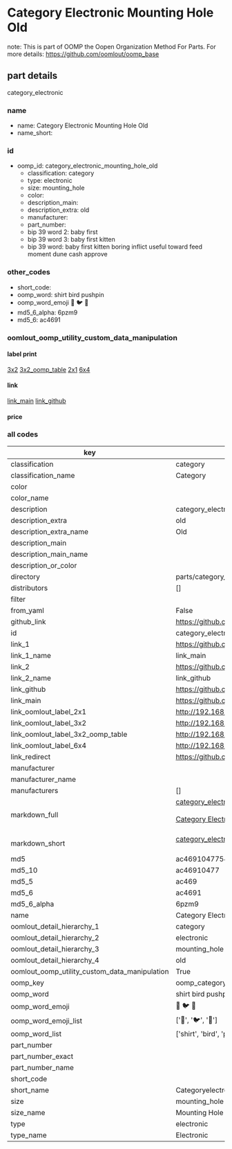 # Category Electronic Mounting Hole Old  

note: This is part of OOMP the Oopen Organization Method For Parts. For more details: https://github.com/oomlout/oomp_base

##  part details
  



category_electronic



### name
* name: Category Electronic Mounting Hole Old
* name_short: 
### id
* oomp_id: category_electronic_mounting_hole_old
  * classification: category
  * type: electronic
  * size: mounting_hole
  * color: 
  * description_main: 
  * description_extra: old
  * manufacturer: 
  * part_number: 
  * bip 39 word 2: baby first
  * bip 39 word 3: baby first kitten
  * bip 39 word: baby first kitten boring inflict useful toward feed moment dune cash approve

### other_codes
* short_code: 
* oomp_word: shirt bird pushpin
* oomp_word_emoji :shirt: :bird: :pushpin:
* md5_6_alpha: 6pzm9
* md5_6: ac4691






### oomlout_oomp_utility_custom_data_manipulation
#### label print
[3x2](http://192.168.1.245:1112/?label=oomp%206pzm9)
[3x2_oomp_table](http://192.168.1.108:1112/?label=oomp%206pzm9)
[2x1](http://192.168.1.242:1112/?label=oomp%206pzm9)
[6x4](http://192.168.1.55:1112/?label=oomp%206pzm9)    

#### link

[link_main](https://github.com/oomlout/oomlout_oomp_version_1_messy/tree/main/parts/category_electronic_mounting_hole_old) [link_github](https://github.com/oomlout/oomlout_oomp_version_1_messy/tree/main/parts/category_electronic_mounting_hole_old)                             

#### price







### all codes 
| key | value |  
| --- | --- |  
| classification | category |  
| classification_name | Category |  
| color |  |  
| color_name |  |  
| description | category_electronic |  
| description_extra | old |  
| description_extra_name | Old |  
| description_main |  |  
| description_main_name |  |  
| description_or_color |   |  
| directory | parts/category_electronic_mounting_hole_old |  
| distributors | [] |  
| filter |  |  
| from_yaml | False |  
| github_link | https://github.com/oomlout/oomlout_oomp_part_src/tree/main/parts/category_electronic_mounting_hole_old |  
| id | category_electronic_mounting_hole_old |  
| link_1 | https://github.com/oomlout/oomlout_oomp_version_1_messy/tree/main/parts/category_electronic_mounting_hole_old |  
| link_1_name | link_main |  
| link_2 | https://github.com/oomlout/oomlout_oomp_version_1_messy/tree/main/parts/category_electronic_mounting_hole_old |  
| link_2_name | link_github |  
| link_github | https://github.com/oomlout/oomlout_oomp_version_1_messy/tree/main/parts/category_electronic_mounting_hole_old |  
| link_main | https://github.com/oomlout/oomlout_oomp_version_1_messy/tree/main/parts/category_electronic_mounting_hole_old |  
| link_oomlout_label_2x1 | http://192.168.1.242:1112/?label=oomp%206pzm9 |  
| link_oomlout_label_3x2 | http://192.168.1.245:1112/?label=oomp%206pzm9 |  
| link_oomlout_label_3x2_oomp_table | http://192.168.1.108:1112/?label=oomp%206pzm9 |  
| link_oomlout_label_6x4 | http://192.168.1.55:1112/?label=oomp%206pzm9 |  
| link_redirect | https://github.com/oomlout/oomlout_oomp_version_1_messy/tree/main/parts/category_electronic_mounting_hole_old |  
| manufacturer |  |  
| manufacturer_name |  |  
| manufacturers | [] |  
| markdown_full | [category_electronic_mounting_hole_old](none)<br>[](none)<br>[Category Electronic Mounting Hole Old](none)<br><br> |  
| markdown_short | [category_electronic_mounting_hole_old](none)<br><br> |  
| md5 | ac4691047754bcc3bfb9b19ef695d888 |  
| md5_10 | ac46910477 |  
| md5_5 | ac469 |  
| md5_6 | ac4691 |  
| md5_6_alpha | 6pzm9 |  
| name | Category Electronic Mounting Hole Old |  
| oomlout_detail_hierarchy_1 | category |  
| oomlout_detail_hierarchy_2 | electronic |  
| oomlout_detail_hierarchy_3 | mounting_hole |  
| oomlout_detail_hierarchy_4 | old |  
| oomlout_oomp_utility_custom_data_manipulation | True |  
| oomp_key | oomp_category_electronic_mounting_hole_old |  
| oomp_word | shirt bird pushpin |  
| oomp_word_emoji | :shirt: :bird: :pushpin: |  
| oomp_word_emoji_list | [':shirt:', ':bird:', ':pushpin:'] |  
| oomp_word_list | ['shirt', 'bird', 'pushpin'] |  
| part_number |  |  
| part_number_exact |  |  
| part_number_name |  |  
| short_code |  |  
| short_name | Categoryelectronic |  
| size | mounting_hole |  
| size_name | Mounting Hole |  
| type | electronic |  
| type_name | Electronic |  
